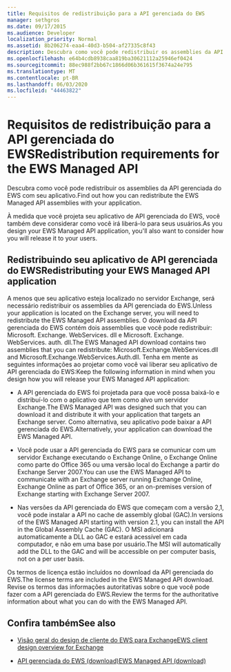 ```yaml
---
title: Requisitos de redistribuição para a API gerenciada do EWS
manager: sethgros
ms.date: 09/17/2015
ms.audience: Developer
localization_priority: Normal
ms.assetid: 8b206274-eaa4-40d3-b504-af27335c8f43
description: Descubra como você pode redistribuir os assemblies da API gerenciada do EWS com seu aplicativo.
ms.openlocfilehash: e64b4cdb8938caa819ba30621112a25946ef0424
ms.sourcegitcommit: 88ec988f2bb67c1866d06b361615f3674a24e795
ms.translationtype: MT
ms.contentlocale: pt-BR
ms.lasthandoff: 06/03/2020
ms.locfileid: "44463822"
---
```

# <a name="redistribution-requirements-for-the-ews-managed-api"></a><span data-ttu-id="31e33-103">Requisitos de redistribuição para a API gerenciada do EWS</span><span class="sxs-lookup"><span data-stu-id="31e33-103">Redistribution requirements for the EWS Managed API</span></span>

<span data-ttu-id="31e33-104">Descubra como você pode redistribuir os assemblies da API gerenciada do EWS com seu aplicativo.</span><span class="sxs-lookup"><span data-stu-id="31e33-104">Find out how you can redistribute the EWS Managed API assemblies with your application.</span></span>
  
<span data-ttu-id="31e33-105">À medida que você projeta seu aplicativo de API gerenciada do EWS, você também deve considerar como você irá liberá-lo para seus usuários.</span><span class="sxs-lookup"><span data-stu-id="31e33-105">As you design your EWS Managed API application, you'll also want to consider how you will release it to your users.</span></span> 
  
## <a name="redistributing-your-ews-managed-api-application"></a><span data-ttu-id="31e33-106">Redistribuindo seu aplicativo de API gerenciada do EWS</span><span class="sxs-lookup"><span data-stu-id="31e33-106">Redistributing your EWS Managed API application</span></span>

<span data-ttu-id="31e33-107">A menos que seu aplicativo esteja localizado no servidor Exchange, será necessário redistribuir os assemblies da API gerenciada do EWS.</span><span class="sxs-lookup"><span data-stu-id="31e33-107">Unless your application is located on the Exchange server, you will need to redistribute the EWS Managed API assemblies.</span></span> <span data-ttu-id="31e33-108">O download da API gerenciada do EWS contém dois assemblies que você pode redistribuir: Microsoft. Exchange. WebServices. dll e Microsoft. Exchange. WebServices. auth. dll.</span><span class="sxs-lookup"><span data-stu-id="31e33-108">The EWS Managed API download contains two assemblies that you can redistribute: Microsoft.Exchange.WebServices.dll and Microsoft.Exchange.WebServices.Auth.dll.</span></span> <span data-ttu-id="31e33-109">Tenha em mente as seguintes informações ao projetar como você vai liberar seu aplicativo de API gerenciada do EWS:</span><span class="sxs-lookup"><span data-stu-id="31e33-109">Keep the following information in mind when you design how you will release your EWS Managed API application:</span></span>
  
- <span data-ttu-id="31e33-110">A API gerenciada do EWS foi projetada para que você possa baixá-lo e distribuí-lo com o aplicativo que tem como alvo um servidor Exchange.</span><span class="sxs-lookup"><span data-stu-id="31e33-110">The EWS Managed API was designed such that you can download it and distribute it with your application that targets an Exchange server.</span></span> <span data-ttu-id="31e33-111">Como alternativa, seu aplicativo pode baixar a API gerenciada do EWS.</span><span class="sxs-lookup"><span data-stu-id="31e33-111">Alternatively, your application can download the EWS Managed API.</span></span>
    
- <span data-ttu-id="31e33-112">Você pode usar a API gerenciada do EWS para se comunicar com um servidor Exchange executando o Exchange Online, o Exchange Online como parte do Office 365 ou uma versão local do Exchange a partir do Exchange Server 2007.</span><span class="sxs-lookup"><span data-stu-id="31e33-112">You can use the EWS Managed API to communicate with an Exchange server running Exchange Online, Exchange Online as part of Office 365, or an on-premises version of Exchange starting with Exchange Server 2007.</span></span>
    
- <span data-ttu-id="31e33-113">Nas versões da API gerenciada do EWS que começam com a versão 2,1, você pode instalar a API no cache de assembly global (GAC).</span><span class="sxs-lookup"><span data-stu-id="31e33-113">In versions of the EWS Managed API starting with version 2.1, you can install the API in the Global Assembly Cache (GAC).</span></span> <span data-ttu-id="31e33-114">O MSI adicionará automaticamente a DLL ao GAC e estará acessível em cada computador, e não em uma base por usuário.</span><span class="sxs-lookup"><span data-stu-id="31e33-114">The MSI will automatically add the DLL to the GAC and will be accessible on per computer basis, not on a per user basis.</span></span>
    
<span data-ttu-id="31e33-115">Os termos de licença estão incluídos no download da API gerenciada do EWS.</span><span class="sxs-lookup"><span data-stu-id="31e33-115">The license terms are included in the EWS Managed API download.</span></span> <span data-ttu-id="31e33-116">Revise os termos das informações autoritativas sobre o que você pode fazer com a API gerenciada do EWS.</span><span class="sxs-lookup"><span data-stu-id="31e33-116">Review the terms for the authoritative information about what you can do with the EWS Managed API.</span></span>
  
## <a name="see-also"></a><span data-ttu-id="31e33-117">Confira também</span><span class="sxs-lookup"><span data-stu-id="31e33-117">See also</span></span>


- [<span data-ttu-id="31e33-118">Visão geral do design de cliente do EWS para Exchange</span><span class="sxs-lookup"><span data-stu-id="31e33-118">EWS client design overview for Exchange</span></span>](ews-client-design-overview-for-exchange.md)
    
- [<span data-ttu-id="31e33-119">API gerenciada do EWS (download)</span><span class="sxs-lookup"><span data-stu-id="31e33-119">EWS Managed API (download)</span></span>](https://aka.ms/ews-managed-api-readme)
    


